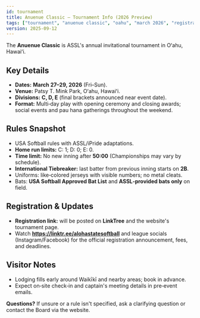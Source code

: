 ```yaml
---
id: tournament
title: Anuenue Classic — Tournament Info (2026 Preview)
tags: ["tournament", "anuenue classic", "oahu", "march 2026", "registration", "divisions", "schedule", "venue"]
version: 2025-09-12
---
```


The **Anuenue Classic** is ASSL's annual invitational tournament in Oʻahu, Hawaiʻi.

## Key Details
- **Dates:** **March 27–29, 2026** (Fri–Sun).  
- **Venue:** Patsy T. Mink Park, Oʻahu, Hawaiʻi.  
- **Divisions:** **C, D, E** (final brackets announced near event date).  
- **Format:** Multi‑day play with opening ceremony and closing awards; social events and pau hana gatherings throughout the weekend.

## Rules Snapshot
- USA Softball rules with ASSL/iPride adaptations.  
- **Home run limits:** C: 1; D: 0; E: 0.  
- **Time limit:** No new inning after **50:00** (Championships may vary by schedule).  
- **International Tiebreaker:** last batter from previous inning starts on **2B**.  
- Uniforms: like‑colored jerseys with visible numbers; no metal cleats.  
- Bats: **USA Softball Approved Bat List** and **ASSL‑provided bats only** on field.

## Registration & Updates
- **Registration link:** will be posted on **LinkTree** and the website's tournament page.  
- Watch **https://linktr.ee/alohastatesoftball** and league socials (Instagram/Facebook) for the official registration announcement, fees, and deadlines.

## Visitor Notes
- Lodging fills early around Waikīkī and nearby areas; book in advance.  
- Expect on‑site check‑in and captain's meeting details in pre‑event emails.

**Questions?** If unsure or a rule isn't specified, ask a clarifying question or contact the Board via the website.
